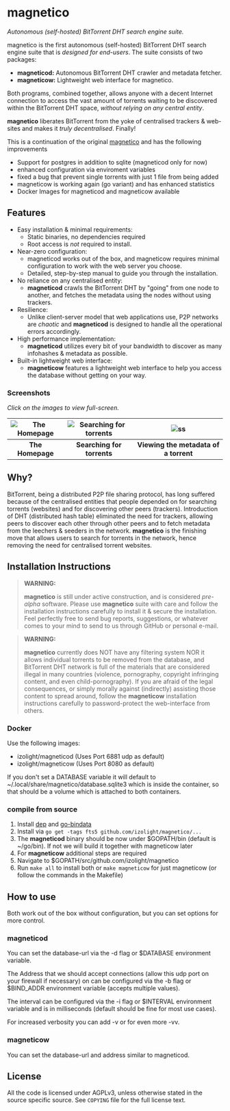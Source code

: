 # magnetico
*Autonomous (self-hosted) BitTorrent DHT search engine suite.*

magnetico is the first autonomous (self-hosted) BitTorrent DHT search engine suite that is *designed
for end-users*. The suite consists of two packages:

- **magneticod:** Autonomous BitTorrent DHT crawler and metadata fetcher.
- **magneticow:** Lightweight web interface for magnetico.

Both programs, combined together, allows anyone with a decent Internet connection to access the vast
amount of torrents waiting to be discovered within the BitTorrent DHT space, *without relying on any
central entity*.

**magnetico** liberates BitTorrent from the yoke of centralised trackers & web-sites and makes it
*truly decentralised*. Finally!

This is a continuation of the original [magnetico](https://github.com/boramalper/magnetico) and has the following improvements
- Support for postgres in addition to sqlite (magneticod only for now)
- enhanced configuration via enviroment variables
- fixed a bug that prevent single torrents with just 1 file from being added
- magneticow is working again (go variant) and has enhanced statistics
- Docker Images for magneticod and magneticow available

## Features
- Easy installation & minimal requirements:
  - Static binaries, no dependencies required
  - Root access is *not* required to install.
- Near-zero configuration:
  - magneticod works out of the box, and magneticow requires minimal configuration to work with the
    web server you choose.
  - Detailed, step-by-step manual to guide you through the installation.
- No reliance on any centralised entity:
  - **magneticod** crawls the BitTorrent DHT by "going" from one node to another, and fetches the
    metadata using the nodes without using trackers.
- Resilience:
  - Unlike client-server model that web applications use, P2P networks are *chaotic* and
    **magneticod** is designed to handle all the operational errors accordingly.
- High performance implementation:
  - **magneticod** utilizes every bit of your bandwidth to discover as many infohashes & metadata as
    possible.
- Built-in lightweight web interface:
  - **magneticow** features a lightweight web interface to help you access the database without
    getting on your way.

### Screenshots
*Click on the images to view full-screen.*

<!-- Use https://www.tablesgenerator.com/markdown_tables -->
| ![The Homepage](https://camo.githubusercontent.com/488606a87a3e1d7238c0539c6b9cf8429e2c8f16/68747470733a2f2f696d6775722e636f6d2f3634794433714e2e706e67) | ![Searching for torrents](https://camo.githubusercontent.com/0b6def355a17b944de163a11f77c17c1c622280c/68747470733a2f2f696d6775722e636f6d2f34786a733335382e706e67) | ![ss](https://camo.githubusercontent.com/0bd679ad8bbf038b50c082d80a8e0e37516c813e/68747470733a2f2f696d6775722e636f6d2f6c3354685065692e706e67) |
|:-------------------------------------------------------------------------------------------------------------------------------------------------------:|:-----------------------------------------------------------------------------------------------------------------------------------------------------------------:|:---------------------------------------------------------------------------------------------------------------------------------------------:|
|                                                                     __The Homepage__                                                                    |                                                                     __Searching for torrents__                                                                    |                                                     __Viewing the metadata of a torrent__                                                     |

## Why?
BitTorrent, being a distributed P2P file sharing protocol, has long suffered because of the
centralised entities that people depended on for searching torrents (websites) and for discovering
other peers (trackers). Introduction of DHT (distributed hash table) eliminated the need for
trackers, allowing peers to discover each other through other peers and to fetch metadata from the
leechers & seeders in the network. **magnetico** is the finishing move that allows users to search
for torrents in the network, hence removing the need for centralised torrent websites.

## Installation Instructions
> **WARNING:**
>
> **magnetico** is still under active construction, and is considered *pre-alpha* software. Please
> use **magnetico** suite with care and follow the installation instructions carefully to install
> it & secure the installation. Feel perfectly free to send bug reports, suggestions, or whatever
> comes to your mind to send to us through GitHub or personal e-mail.


> **WARNING:**
>
> **magnetico** currently does NOT have any filtering system NOR it allows individual torrents to be
> removed from the database, and BitTorrent DHT network is full of the materials that are considered
> illegal in many countries (violence, pornography, copyright infringing content, and even
> child-pornography). If you are afraid of the legal consequences, or simply morally against
> (indirectly) assisting those content to spread around, follow the **magneticow** installation
> instructions carefully to password-protect the web-interface from others.

### Docker

Use the following images:
- izolight/magneticod (Uses Port 6881 udp as default)
- izolight/magneticow (Uses Port 8080 as default)

If you don't set a DATABASE variable it will default to ~/.local/share/magnetico/database.sqlite3 which is inside the container, so that should be a volume which is attached to both containers.

### compile from source

1. Install [dep](https://github.com/golang/dep) and [go-bindata](https://github.com/jteeuwen/go-bindata)
2. Install via ```go get -tags fts5 github.com/izolight/magnetico/...```
3. The **magneticod** binary should be now under $GOPATH/bin (default is ~/go/bin). If not we will build it together with magneticow later
4. For **magneticow** additional steps are required
5. Navigate to $GOPATH/src/github.com/izolight/magnetico
6. Run ```make all``` to install both or ```make magneticow``` for just magneticow (or follow the commands in the Makefile)

## How to use

Both work out of the box without configuration, but you can set options for more control.

### magneticod

You can set the database-url via the -d flag or $DATABASE environment variable.

The Address that we should accept connections (allow this udp port on your firewall if necessary) on can be configured via the -b flag or $BIND_ADDR environment variable (accepts multiple values).

The interval can be configured via the -i flag or $INTERVAL environment variable and is in milliseconds (default should be fine for most use cases).

For increased verbosity you can add -v or for even more -vv.

### magneticow

You can set the database-url and address similar to magneticod.

## License

All the code is licensed under AGPLv3, unless otherwise stated in the source specific source. See
`COPYING` file for the full license text.
